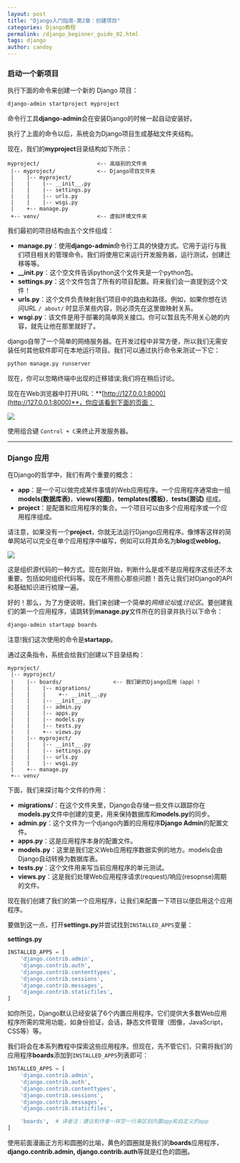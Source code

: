 ```yaml
---
layout: post
title: "Django入门指南-第2章：创建项目"
categories: Django教程
permalink: /django_beginner_guide_02.html
tags: django
author: candoy
---
```


<!--more-->

### 启动一个新项目

执行下面的命令来创建一个新的 Django 项目：
<!--more-->
```bash
django-admin startproject myproject
```

命令行工具**django-admin**会在安装Django的时候一起自动安装好。

执行了上面的命令以后，系统会为Django项目生成基础文件夹结构。

现在，我们的**myproject**目录结构如下所示：

```
myproject/                  <-- 高级别的文件夹
 |-- myproject/             <-- Django项目文件夹
 |    |-- myproject/
 |    |    |-- __init__.py
 |    |    |-- settings.py
 |    |    |-- urls.py
 |    |    |-- wsgi.py
 |    +-- manage.py
 +-- venv/                  <-- 虚拟环境文件夹
```

我们最初的项目结构由五个文件组成：

* **manage.py**：使用**django-admin**命令行工具的快捷方式。它用于运行与我们项目相关的管理命令。我们将使用它来运行开发服务器，运行测试，创建迁移等等。
* **__init.py**：这个空文件告诉python这个文件夹是一个python包。
* **settings.py**：这个文件包含了所有的项目配置。将来我们会一直提到这个文件！
* **urls.py**：这个文件负责映射我们项目中的路由和路径。例如，如果你想在访问URL `/ about/` 时显示某些内容，则必须先在这里做映射关系。
* **wsgi.py**：该文件是用于部署的简单网关接口。你可以暂且先不用关心她的内容，就先让他在那里就好了。

django自带了一个简单的网络服务器。在开发过程中非常方便，所以我们无需安装任何其他软件即可在本地运行项目。我们可以通过执行命令来测试一下它：

```bash
python manage.py runserver
```

现在，你可以忽略终端中出现的迁移错误;我们将在稍后讨论。

现在在Web浏览器中打开URL：**[http://127.0.0.1:8000](http://127.0.0.1:8000)**，你应该看到下面的页面：

![](https://raw.githubusercontent.com/candoy/candoy.github.io/master/_posts/statics/1-12.png)

使用组合键 `Control + C`来终止开发服务器。

----


### Django 应用

在Django的哲学中，我们有两个重要的概念：

* **app**：是一个可以做完成某件事情的Web应用程序。一个应用程序通常由一组**models(数据库表)**，**views(视图)**，**templates(模板)**，**tests(测试)** 组成。
* **project**：是配置和应用程序的集合。一个项目可以由多个应用程序或一个应用程序组成。

请注意，如果没有一个**project**，你就无法运行Django应用程序。像博客这样的简单网站可以完全在单个应用程序中编写，例如可以将其命名为**blog**或**weblog**。

![](https://raw.githubusercontent.com/candoy/candoy.github.io/master/_posts/statics/1-13.png)

这是组织源代码的一种方式。现在刚开始，判断什么是或不是应用程序这些还不太重要。包括如何组织代码等。现在不用担心那些问题！首先让我们对Django的API和基础知识进行梳理一遍。

好的！那么，为了方便说明，我们来创建一个简单的*网络论坛*或*讨论区*。要创建我们的第一个应用程序，请跳转到**manage.py**文件所在的目录并执行以下命令：

```bash
django-admin startapp boards
```

注意!我们这次使用的命令是**startapp**。

通过这条指令，系统会给我们创建以下目录结构：

```
myproject/
 |-- myproject/
 |    |-- boards/                <-- 我们新的Django应用（app）!
 |    |    |-- migrations/
 |    |    |    +-- __init__.py
 |    |    |-- __init__.py
 |    |    |-- admin.py
 |    |    |-- apps.py
 |    |    |-- models.py
 |    |    |-- tests.py
 |    |    +-- views.py
 |    |-- myproject/
 |    |    |-- __init__.py
 |    |    |-- settings.py
 |    |    |-- urls.py
 |    |    |-- wsgi.py
 |    +-- manage.py
 +-- venv/
```

下面，我们来探讨每个文件的作用：

* **migrations/**：在这个文件夹里，Django会存储一些文件以跟踪你在**models.py**文件中创建的变更，用来保持数据库和**models.py**的同步。
* **admin.py**：这个文件为一个django内置的应用程序**Django Admin**的配置文件。
* **apps.py**：这是应用程序本身的配置文件。
* **models.py**：这里是我们定义Web应用程序数据实例的地方。models会由Django自动转换为数据库表。
* **tests.py**：这个文件用来写当前应用程序的单元测试。
* **views.py**：这是我们处理Web应用程序请求(request)/响应(resopnse)周期的文件。

现在我们创建了我们的第一个应用程序，让我们来配置一下项目以便启用这个应用程序。

要做到这一点，打开**settings.py**并尝试找到`INSTALLED_APPS`变量：

**settings.py**

```python
INSTALLED_APPS = [
    'django.contrib.admin',
    'django.contrib.auth',
    'django.contrib.contenttypes',
    'django.contrib.sessions',
    'django.contrib.messages',
    'django.contrib.staticfiles',
]
```

如你所见，Django默认已经安装了6个内置应用程序。它们提供大多数Web应用程序所需的常用功能，如身份验证，会话，静态文件管理（图像，JavaScript，CSS等）等。

我们将会在本系列教程中探索这些应用程序。但现在，先不管它们，只需将我们的应用程序**boards**添加到`INSTALLED_APPS`列表即可：

```python
INSTALLED_APPS = [
    'django.contrib.admin',
    'django.contrib.auth',
    'django.contrib.contenttypes',
    'django.contrib.sessions',
    'django.contrib.messages',
    'django.contrib.staticfiles',

    'boards',  # 译者注：建议和作者一样空一行来区别内置app和自定义的app
]
```

使用前面漫画正方形和圆圈的比喻，黄色的圆圈就是我们的**boards**应用程序，**django.contrib.admin, django.contrib.auth**等就是红色的圆圈。

